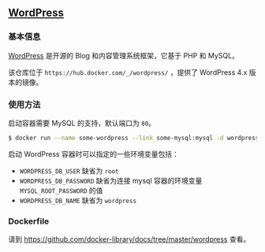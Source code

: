 ## [WordPress](https://hub.docker.com/_/wordpress/)

### 基本信息

[WordPress](https://en.wikipedia.org/wiki/WordPress) 是开源的 Blog 和内容管理系统框架，它基于 PHP 和 MySQL。

该仓库位于 `https://hub.docker.com/_/wordpress/` ，提供了 WordPress 4.x 版本的镜像。

### 使用方法

启动容器需要 MySQL 的支持，默认端口为 `80`。

```bash
$ docker run --name some-wordpress --link some-mysql:mysql -d wordpress
```

启动 WordPress 容器时可以指定的一些环境变量包括：

* `WORDPRESS_DB_USER` 缺省为 `root`
* `WORDPRESS_DB_PASSWORD` 缺省为连接 mysql 容器的环境变量 `MYSQL_ROOT_PASSWORD` 的值
* `WORDPRESS_DB_NAME` 缺省为 `wordpress`

### Dockerfile

请到 https://github.com/docker-library/docs/tree/master/wordpress 查看。
